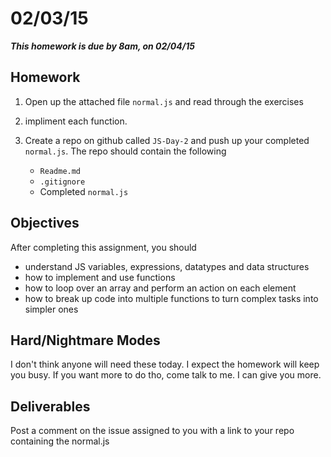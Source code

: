 # 02/03/15

___This homework is due by 8am, on 02/04/15___

## Homework

1. Open up the attached file `normal.js` and read through the exercises
2. impliment each function.
6. Create a repo on github called `JS-Day-2` and push up your completed `normal.js`. The repo should contain the following

    * `Readme.md`
    * `.gitignore`
    * Completed `normal.js`

## Objectives

  After completing this assignment, you should

  * understand JS variables, expressions, datatypes and data structures
  * how to implement and use functions
  * how to loop over an array and perform an action on each element
  * how to break up code into multiple functions to turn complex tasks into simpler ones

## Hard/Nightmare Modes

I don't think anyone will need these today. I expect the homework will keep you busy. If you want more to do tho, come talk to me. I can give you more.

## Deliverables

Post a comment on the issue assigned to you with a link to your repo containing the normal.js
